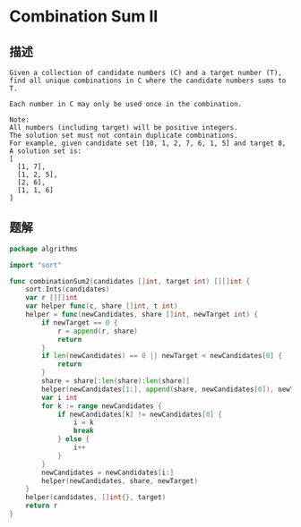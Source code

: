 # Combination Sum II

## 描述

    Given a collection of candidate numbers (C) and a target number (T), find all unique combinations in C where the candidate numbers sums to T.
    
    Each number in C may only be used once in the combination.
    
    Note:
    All numbers (including target) will be positive integers.
    The solution set must not contain duplicate combinations.
    For example, given candidate set [10, 1, 2, 7, 6, 1, 5] and target 8, 
    A solution set is: 
    [
      [1, 7],
      [1, 2, 5],
      [2, 6],
      [1, 1, 6]
    ]

## 题解

```go
package algrithms

import "sort"

func combinationSum2(candidates []int, target int) [][]int {
	sort.Ints(candidates)
	var r [][]int
	var helper func(c, share []int, t int)
	helper = func(newCandidates, share []int, newTarget int) {
		if newTarget == 0 {
			r = append(r, share)
			return
		}
		if len(newCandidates) == 0 || newTarget < newCandidates[0] {
			return
		}
		share = share[:len(share):len(share)]
		helper(newCandidates[1:], append(share, newCandidates[0]), newTarget-newCandidates[0])
		var i int
		for k := range newCandidates {
			if newCandidates[k] != newCandidates[0] {
				i = k
				break
			} else {
				i++
			}
		}
		newCandidates = newCandidates[i:]
		helper(newCandidates, share, newTarget)
	}
	helper(candidates, []int{}, target)
	return r
}

```